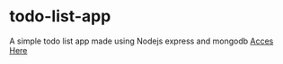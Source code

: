# todo-list-app
A simple todo list app made using Nodejs express and mongodb
[Acces Here](https://todo-app-list-cn.herokuapp.com/)

